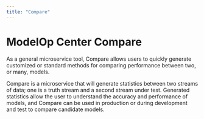 ```yaml
---
title: "Compare"
---
```

# ModelOp Center Compare

As a general microservice tool, Compare allows users to quickly generate customized or standard methods for comparing performance between two, or many, models.

Compare is a microservice that will generate statistics between two streams of data; one is a truth stream and a second stream under test. Generated statistics allow the user to understand the accuracy and performance of models, and Compare can be used in production or during development and test to compare candidate models.
